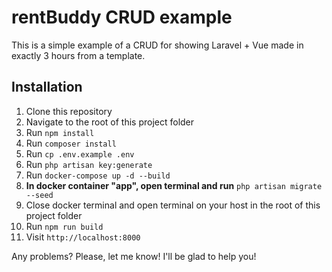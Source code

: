 # rentBuddy CRUD example

This is a simple example of a CRUD for showing Laravel + Vue made in exactly 3 hours from a template.

## Installation

1. Clone this repository
2. Navigate to the root of this project folder
3. Run `npm install`
4. Run `composer install`
5. Run `cp .env.example .env`
6. Run `php artisan key:generate`
7. Run `docker-compose up -d --build`
8. **In docker container "app", open terminal and run** `php artisan migrate --seed`
9. Close docker terminal and open terminal on your host in the root of this project folder
10. Run `npm run build`
11. Visit `http://localhost:8000`


Any problems? Please, let me know! I'll be glad to help you!
